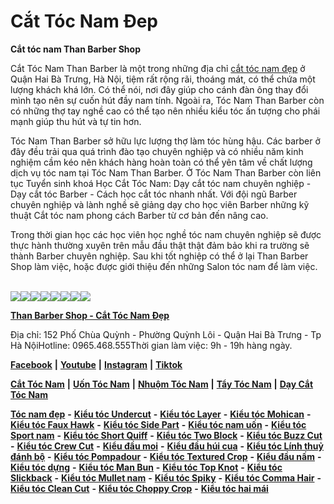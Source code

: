# Cắt Tóc Nam Đep

**Cắt tóc nam Than Barber Shop**

Cắt Tóc Nam Than Barber là một trong những địa chỉ [cắt tóc nam đẹp](https://www.google.com/url?q=https%3A%2F%2Ftocnamdep.thanbarbershop.com%2F\&sa=D\&sntz=1\&usg=AOvVaw26ThLsKw64HriKBSDvyxrj) ở Quận Hai Bà Trưng, Hà Nội, tiệm rất rộng rãi, thoáng mát, có thể chứa một lượng khách khá lớn. Có thể nói, nơi đây giúp cho cánh đàn ông thay đổi mình tạo nên sự cuốn hút đầy nam tính. Ngoài ra, Tóc Nam Than Barber còn có những thợ tay nghề cao có thể tạo nên nhiều kiểu tóc ấn tượng cho phái mạnh giúp thu hút và tự tin hơn.

Tóc Nam Than Barber sở hữu lực lượng thợ làm tóc hùng hậu. Các barber ở đây đều trải qua quá trình đào tạo chuyên nghiệp và có nhiều năm kinh nghiệm cầm kéo nên khách hàng hoàn toàn có thể yên tâm về chất lượng dịch vụ tóc nam tại Tóc Nam Than Barber. Ở Tóc Nam Than Barber còn liên tục Tuyển sinh khoá Học Cắt Tóc Nam: Dạy cắt tóc nam chuyên nghiệp - Dạy cắt tóc Barber - Cách học cắt tóc nhanh nhất. Với đội ngũ Barber chuyên nghiệp và lành nghề sẽ giảng dạy cho học viên Barber những kỹ thuật Cắt tóc nam phong cách Barber từ cơ bản đến nâng cao.

Trong thời gian học các học viên học nghề tóc nam chuyên nghiệp sẽ được thực hành thường xuyên trên mẫu đầu thật thật đảm bảo khi ra trường sẽ thành Barber chuyên nghiệp. Sau khi tốt nghiệp có thể ở lại Than Barber Shop làm việc, hoặc được giới thiệu đến những Salon tóc nam để làm việc.

\
[![](https://thanbarbershop.github.io/images/1.jpg)](https://www.google.com/url?q=https%3A%2F%2Fwww.facebook.com%2FThanBarbershop%2Fphotos%2F%3Fref%3Dpage\_internal\&sa=D\&sntz=1\&usg=AOvVaw3uCKsyv061s4emO9eVjXQC)[![](https://thanbarbershop.github.io/images/2.jpg)](https://www.google.com/url?q=https%3A%2F%2Fwww.facebook.com%2FThanBarbershop%2Fphotos%2F%3Fref%3Dpage\_internal\&sa=D\&sntz=1\&usg=AOvVaw3uCKsyv061s4emO9eVjXQC)[![](https://thanbarbershop.github.io/images/3.jpg)](https://www.google.com/url?q=https%3A%2F%2Fwww.facebook.com%2FThanBarbershop%2Fphotos%2F%3Fref%3Dpage\_internal\&sa=D\&sntz=1\&usg=AOvVaw3uCKsyv061s4emO9eVjXQC)[![](https://thanbarbershop.github.io/images/4.jpg)](https://www.google.com/url?q=https%3A%2F%2Fwww.facebook.com%2FThanBarbershop%2Fphotos%2F%3Fref%3Dpage\_internal\&sa=D\&sntz=1\&usg=AOvVaw3uCKsyv061s4emO9eVjXQC)[![](https://thanbarbershop.github.io/images/5.jpg)](https://www.google.com/url?q=https%3A%2F%2Fwww.facebook.com%2FThanBarbershop%2Fphotos%2F%3Fref%3Dpage\_internal\&sa=D\&sntz=1\&usg=AOvVaw3uCKsyv061s4emO9eVjXQC)[![](https://thanbarbershop.github.io/images/6.jpg)](https://www.google.com/url?q=https%3A%2F%2Fwww.facebook.com%2FThanBarbershop%2Fphotos%2F%3Fref%3Dpage\_internal\&sa=D\&sntz=1\&usg=AOvVaw3uCKsyv061s4emO9eVjXQC)[![](https://thanbarbershop.github.io/images/7.jpg)](https://www.google.com/url?q=https%3A%2F%2Fwww.facebook.com%2FThanBarbershop%2Fphotos%2F%3Fref%3Dpage\_internal\&sa=D\&sntz=1\&usg=AOvVaw3uCKsyv061s4emO9eVjXQC)[![](https://thanbarbershop.github.io/images/8.jpg)](https://www.google.com/url?q=https%3A%2F%2Fwww.facebook.com%2FThanBarbershop%2Fphotos%2F%3Fref%3Dpage\_internal\&sa=D\&sntz=1\&usg=AOvVaw3uCKsyv061s4emO9eVjXQC)

[**Than Barber Shop - Cắt Tóc Nam Đẹp**](https://www.thanbarbershop.com/home)

Địa chỉ: 152 Phố Chùa Quỳnh - Phường Quỳnh Lôi - Quận Hai Bà Trưng - Tp Hà NộiHotline: 0965.468.555Thời gian làm việc: 9h - 19h hàng ngày.

[**Facebook**](https://www.google.com/url?q=https%3A%2F%2Fwww.facebook.com%2Fthanbarbershop\&sa=D\&sntz=1\&usg=AOvVaw3yuSPxg23L-h5XXqQzuNVK) **|** [**Youtube**](https://www.youtube.com/thanbarber) **|** [**Instagram**](https://www.google.com/url?q=https%3A%2F%2Fwww.instagram.com%2Fthanbarbershop%2F\&sa=D\&sntz=1\&usg=AOvVaw2qRTmHUVPKvFtEmTupHSE4) **|** [**Tiktok**](https://www.google.com/url?q=https%3A%2F%2Fwww.tiktok.com%2F%40thanbarbershop\&sa=D\&sntz=1\&usg=AOvVaw0cdUuFuWrWLDs4l\_blpa7X)

[**Cắt Tóc Nam**](https://www.thanbarbershop.com/cat-toc-nam-dep) **|** [**Uốn Tóc Nam**](https://www.thanbarbershop.com/uon-toc-nam-dep) **|** [**Nhuộm Tóc Nam**](https://www.thanbarbershop.com/nhuom-toc-nam-dep) **|** [**Tẩy Tóc Nam**](https://www.thanbarbershop.com/tay-toc-nam-dep) **|** [**Dạy Cắt Tóc Nam**](https://www.thanbarbershop.com/day-cat-toc-nam)

[**Tóc nam đẹp**](https://www.thanbarbershop.com/toc-nam-dep) **-** [**Kiểu tóc Undercut**](https://www.thanbarbershop.com/toc-nam-dep/kieu-toc-undercut) **-** [**Kiểu tóc Layer**](https://www.thanbarbershop.com/toc-nam-dep/kieu-toc-layer) **-** [**Kiểu tóc Mohican**](https://www.thanbarbershop.com/toc-nam-dep/kieu-toc-mohican) **-** [**Kiểu tóc Faux Hawk**](https://www.thanbarbershop.com/toc-nam-dep/kieu-toc-faux-hawk) **-** [**Kiểu tóc Side Part**](https://www.thanbarbershop.com/toc-nam-dep/kieu-toc-side-part) **-** [**Kiểu tóc nam uốn**](https://www.thanbarbershop.com/toc-nam-dep/kieu-toc-nam-uon) **-** [**Kiểu tóc Sport nam**](https://www.thanbarbershop.com/toc-nam-dep/kieu-toc-sport-nam) **-** [**Kiểu tóc Short Quiff**](https://www.thanbarbershop.com/toc-nam-dep/kieu-toc-short-quiff) **-** [**Kiểu tóc Two Block**](https://www.thanbarbershop.com/toc-nam-dep/kieu-toc-two-block) **-** [**Kiểu tóc Buzz Cut**](https://www.thanbarbershop.com/toc-nam-dep/kieu-toc-buzz-cut) **-** [**Kiểu tóc Crew Cut**](https://www.thanbarbershop.com/toc-nam-dep/kieu-toc-crew-cut) **-** [**Kiểu đầu moi**](https://www.thanbarbershop.com/toc-nam-dep/kieu-dau-moi) **-** [**Kiểu đầu húi cua**](https://www.thanbarbershop.com/toc-nam-dep/kieu-dau-hui-cua) **-** [**Kiểu tóc Lính thuỷ đánh bộ**](https://www.thanbarbershop.com/toc-nam-dep/kieu-toc-linh-thuy-danh-bo) **-** [**Kiểu tóc Pompadour**](https://www.thanbarbershop.com/toc-nam-dep/kieu-toc-pompadour) **-** [**Kiểu tóc Textured Crop**](https://www.thanbarbershop.com/toc-nam-dep/kieu-toc-textured-crop) **-** [**Kiểu đầu nấm**](https://www.thanbarbershop.com/toc-nam-dep/kieu-dau-nam) **-** [**Kiểu tóc dựng**](https://www.thanbarbershop.com/toc-nam-dep/kieu-toc-dung) **-** [**Kiểu tóc Man Bun**](https://www.thanbarbershop.com/toc-nam-dep/Kieu-toc-man-bun) **-** [**Kiểu tóc Top Knot**](https://www.thanbarbershop.com/toc-nam-dep/kieu-toc-top-knot) **-** [**Kiểu tóc Slickback**](https://www.thanbarbershop.com/toc-nam-dep/kieu-toc-slickback) **-** [**Kiểu tóc Mullet nam**](https://www.thanbarbershop.com/toc-nam-dep/kieu-toc-mullet-nam) **-** [**Kiểu tóc Spiky**](https://www.thanbarbershop.com/toc-nam-dep/kieu-toc-spiky) **-** [**Kiểu tóc Comma Hair**](https://www.thanbarbershop.com/toc-nam-dep/kieu-toc-comma-hair) **-** [**Kiểu tóc Clean Cut**](https://www.thanbarbershop.com/toc-nam-dep/kieu-toc-clean-cut) **-** [**Kiểu tóc Choppy Crop**](https://www.thanbarbershop.com/toc-nam-dep/kieu-toc-choppy-crop) **-** [**Kiểu tóc hai mái**](https://www.thanbarbershop.com/toc-nam-dep/kieu-toc-hai-mai)

